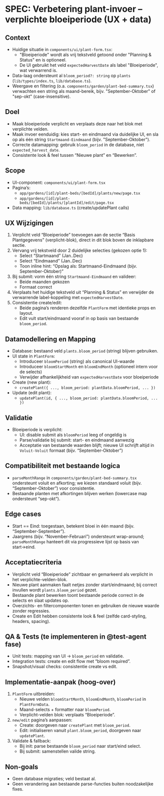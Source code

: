 # SPEC: Verbetering plant-invoer – verplichte bloeiperiode (UX + data)

## Context
- Huidige situatie in `components/ui/plant-form.tsx`:
  - "Bloeiperiode" wordt als vrij tekstveld getoond onder "Planning & Status" en is optioneel.
  - De UI gebruikt het veld `expectedHarvestDate` als label "Bloeiperiode", wat verwarrend is.
- Data-laag ondersteunt al `bloom_period?: string` op `plants` (`lib/types/index.ts`, `lib/database.ts`).
- Weergave en filtering (o.a. `components/garden/plant-bed-summary.tsx`) verwachten een string als maand-bereik, bijv. "September-Oktober" of "sep-okt" (case-insensitive).

## Doel
- Maak bloeiperiode verplicht en verplaats deze naar het blok met verplichte velden.
- Maak invoer eenduidig: kies start- en eindmaand via duidelijke UI, en sla op als één string `Startmaand-Eindmaand` (bijv. "September-Oktober").
- Correcte datamapping: gebruik `bloom_period` in de database, niet `expected_harvest_date`.
- Consistente look & feel tussen “Nieuwe plant” en “Bewerken”.

## Scope
- UI-component: `components/ui/plant-form.tsx`
- Pagina’s:
  - `app/gardens/[id]/plant-beds/[bedId]/plants/new/page.tsx`
  - `app/gardens/[id]/plant-beds/[bedId]/plants/[plantId]/edit/page.tsx`
- Data mapping: `lib/database.ts` (create/updatePlant calls)

## UX Wijzigingen
1) Verplicht veld “Bloeiperiode” toevoegen aan de sectie “Basis Plantgegevens” (verplicht-blok), direct in dit blok boven de inklapbare sectie.
2) Vervang vrij tekstveld door 2 duidelijke selecties (gekozen optie 1):
   - Select “Startmaand” (Jan..Dec)
   - Select “Eindmaand” (Jan..Dec)
   - Toon inline hint: “Opslag als: Startmaand-Eindmaand (bijv. September-Oktober)”
3) Bij submit: vorm één string `Startmaand-Eindmaand` en valideer:
   - Beide maanden gekozen
   - Formaat correct
4) Verplaats het huidige tekstveld uit “Planning & Status” en verwijder de verwarrende label-koppeling met `expectedHarvestDate`.
5) Consistentie create/edit:
   - Beide pagina’s renderen dezelfde `PlantForm` met identieke props en layout.
   - Edit vult start/eindmaand vooraf in op basis van bestaande `bloom_period`.

## Datamodellering en Mapping
- Database: bestaand veld `plants.bloom_period` (string) blijven gebruiken.
- UI state in `PlantForm`:
  - Introduceer `bloomPeriod` (string) als canonical UI-waarde
  - Introduceer `bloomStartMonth` en `bloomEndMonth` (optioneel intern voor de selects)
  - Verwijder afhankelijkheid van `expectedHarvestDate` voor bloeiperiode
- Create (new plant):
  - `createPlant({ ..., bloom_period: plantData.bloomPeriod, ... })`
- Update (edit plant):
  - `updatePlant(id, { ..., bloom_period: plantData.bloomPeriod, ... })`

## Validatie
- Bloeiperiode is verplicht:
  - UI: disable submit als `bloomPeriod` leeg of ongeldig is
  - Parse/validatie bij submit: start- en eindmaand aanwezig
  - Acceptatie van bestaande waarden blijft; nieuwe UI schrijft altijd in `Voluit-Voluit` formaat (bijv. “September-Oktober”)

## Compatibiliteit met bestaande logica
- `parseMonthRange` in `components/garden/plant-bed-summary.tsx` ondersteunt voluit en afkorting; we kiezen standaard voluit (bijv. “September-Oktober”) voor consistentie.
- Bestaande planten met afkortingen blijven werken (lowercase map ondersteunt “sep-okt”).

## Edge cases
- Start == Eind: toegestaan, betekent bloei in één maand (bijv. “September-September”).
- Jaargrens (bijv. “November-Februari”) ondersteunt wrap-around; `parseMonthRange` hanteert dit via progressieve lijst op basis van start→eind.

## Acceptatiecriteria
- Verplicht veld “Bloeiperiode” zichtbaar en gemarkeerd als verplicht in het verplichte-velden-blok.
- Nieuwe plant aanmaken faalt netjes zonder start/eindmaand; bij correct invullen wordt `plants.bloom_period` gezet.
- Bestaande plant bewerken toont bestaande periode correct in de selects en slaat updates op.
- Overzichts- en filtercomponenten tonen en gebruiken de nieuwe waarde zonder regressies.
- Create en Edit hebben consistente look & feel (zelfde card-styling, headers, spacing).

## QA & Tests (te implementeren in @test-agent fase)
- Unit tests: mapping van UI → `bloom_period` en validatie.
- Integration tests: create en edit flow met “bloom required”.
- Snapshot/visual checks: consistentie create vs edit.

## Implementatie-aanpak (hoog-over)
1) `PlantForm` uitbreiden:
   - Nieuwe velden `bloomStartMonth`, `bloomEndMonth`, `bloomPeriod` in `PlantFormData`.
   - Maand-selects + formatter naar `bloomPeriod`.
   - Verplicht-velden blok: verplaats “Bloeiperiode”.
2) `new/edit` pagina’s aanpassen:
   - Create: doorgeven naar `createPlant` met `bloom_period`.
   - Edit: initialiseren vanuit `plant.bloom_period`, doorgeven naar `updatePlant`.
3) Validate & fallback:
   - Bij init: parse bestaande `bloom_period` naar start/eind select.
   - Bij submit: samenstellen valide string.

## Non-goals
- Geen database migraties; veld bestaat al.
- Geen verandering aan bestaande parse-functies buiten noodzakelijke fixes.


